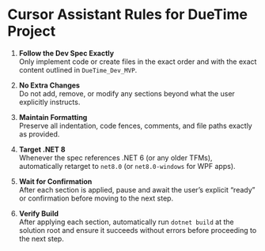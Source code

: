 # Cursor Assistant Rules for DueTime Project

1. **Follow the Dev Spec Exactly**  
   Only implement code or create files in the exact order and with the exact content outlined in `DueTime_Dev_MVP`.  

2. **No Extra Changes**  
   Do not add, remove, or modify any sections beyond what the user explicitly instructs.  

3. **Maintain Formatting**  
   Preserve all indentation, code fences, comments, and file paths exactly as provided.  

4. **Target .NET 8**  
   Whenever the spec references .NET 6 (or any older TFMs), automatically retarget to `net8.0` (or `net8.0-windows` for WPF apps).  

5. **Wait for Confirmation**  
   After each section is applied, pause and await the user’s explicit “ready” or confirmation before moving to the next step.  

6. **Verify Build**  
   After applying each section, automatically run `dotnet build` at the solution root and ensure it succeeds without errors before proceeding to the next step.